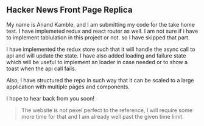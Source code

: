## Hacker News Front Page Replica

My name is Anand Kamble, and I am submitting my code for the take home test. 
I have implemeted redux and react router as well. I am not sure if i have to implement tablulation in this project or not. so I have skipped that part. 

I have implemented the redux store such that it will handle the async call to api and will update the state. I have also added loading and failure state which will be useful to implement an loader in case needed or to show a toast when the api call fails. 

Also, I have structured the repo in such way that it can be scaled to a large application with multiple pages and components.

I hope to hear back from you soon!

> The website is not pexel perfect to the reference, I will require some more time for that and I am already well past the given time limit.